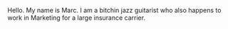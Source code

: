 Hello. My name is Marc.  I am a bitchin jazz guitarist who also happens to work in Marketing for a large insurance carrier.
